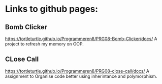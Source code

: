 # Links to github pages:
## Bomb Clicker
https://tortleturtle.github.io/Programmeren8/PRG08-Bomb-Clicker/docs/
A project to refresh my memory on OOP.
## CLose Call
https://tortleturtle.github.io/Programmeren8/PRG08-close-call/docs/
A assignment to Organise code better using inherintance and polymorphism.
